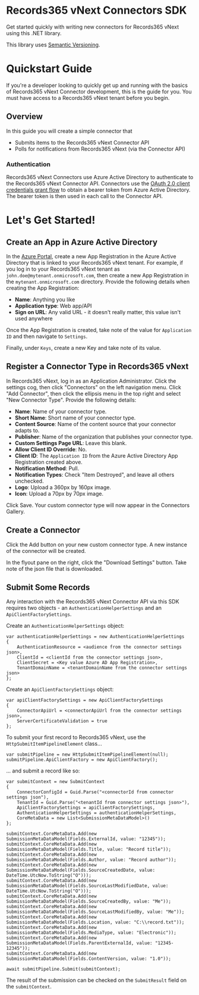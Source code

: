 # Records365 vNext Connectors SDK 
Get started quickly with writing new connectors for Records365 vNext using this .NET library.

This library uses [Semantic Versioning](https://semver.org/).

# Quickstart Guide

If you're a developer looking to quickly get up and running with the basics of Records365 vNext Connector development, this is the guide for you. 
You must have access to a Records365 vNext tenant before you begin.

## Overview 

In this guide you will create a simple connector that

*  Submits items to the Records365 vNext Connector API
*  Polls for notifications from Records365 vNext (via the Connector API)

### Authentication 

Records365 vNext Connectors use Azure Active Directory to authenticate to the Records365 vNext Connector API. 
Connectors use the [OAuth 2.0 client credentials grant flow](https://docs.microsoft.com/en-us/azure/active-directory/develop/active-directory-protocols-oauth-service-to-service) 
to obtain a bearer token from Azure Active Directory. The bearer token is then used in each call to the Connector API.

# Let's Get Started! 

## Create an App in Azure Active Directory 

In the [Azure Portal](https://portal.azure.com), create a new App Registration in the Azure Active Directory that is linked to your Records365 vNext tenant. 
For example, if you log in to your Records365 vNext tenant as `john.doe@mytenant.onmicrosoft.com`, then create 
a new App Registration in the `mytenant.onmicrosoft.com` directory. Provide the following details when creating the App Registration:

*  **Name**: Anything you like
*  **Application type**: Web app/API
*  **Sign on URL**: Any valid URL - it doesn't really matter, this value isn't used anywhere

Once the App Registration is created, take note of the value for `Application ID` and then navigate to `Settings`.

Finally, under `Keys`, create a new Key and take note of its value. 

## Register a Connector Type in Records365 vNext

In Records365 vNext, log in as an Application Administrator. Click the settings cog, then click "Connectors" on the left navigation menu. 
Click "Add Connector", then click the ellipsis menu in the top right and select "New Connector Type". Provide the following details:

*  **Name**: Name of your connector type.
*  **Short Name**: Short name of your connector type.
*  **Content Source**: Name of the content source that your connector adapts to. 
*  **Publisher**: Name of the organization that publishes your connector type.
*  **Custom Settings Page URL**: Leave this blank.
*  **Allow Client ID Override**: No.
*  **Client ID**: The `Application ID` from the Azure Active Directory App Registration created above.
*  **Notification Method**: Pull.
*  **Notification Types**: Check "Item Destroyed", and leave all others unchecked.
*  **Logo**: Upload a 360px by 160px image.
*  **Icon**: Upload a 70px by 70px image.

Click Save. Your custom connector type will now appear in the Connectors Gallery.

## Create a Connector 

Click the Add button on your new custom connector type. A new instance of the connector will be created. 

In the flyout pane on the right, click the "Download Settings" button. Take note of the json file that is downloaded.

## Submit Some Records

Any interaction with the Records365 vNext Connector API via this SDK requires two objects - an `AuthenticationHelperSettings` and an `ApiClientFactorySettings`. 

Create an `AuthenticationHelperSettings` object:

    var authenticationHelperSettings = new AuthenticationHelperSettings
    {
        AuthenticationResource = <audience from the connector settings json>,
        ClientId = <clientId from the connector settings json>,
        ClientSecret = <Key value Azure AD App Registration>,
        TenantDomainName = <tenantDomainName from the connector settings json>
    };

Create an `ApiClientFactorySettings` object:

    var apiClientFactorySettings = new ApiClientFactorySettings
    {
        ConnectorApiUrl = <connectorApiUrl from the connector settings json>,
        ServerCertificateValidation = true
    };

To submit your first record to Records365 vNext, use the `HttpSubmitItemPipelineElement` class...

    var submitPipeline = new HttpSubmitItemPipelineElement(null);
    submitPipeline.ApiClientFactory = new ApiClientFactory();

... and submit a record like so:

    var submitContext = new SubmitContext
    {
        ConnectorConfigId = Guid.Parse("<connectorId from connector settings json"),
        TenantId = Guid.Parse("<tenantId from connector settings json>"),
        ApiClientFactorySettings = apiClientFactorySettings,
        AuthenticationHelperSettings = authenticationHelperSettings,
        CoreMetaData = new List<SubmissionMetaDataModel>()
    };

    submitContext.CoreMetaData.Add(new SubmissionMetaDataModel(Fields.ExternalId, value: "12345"));
    submitContext.CoreMetaData.Add(new SubmissionMetaDataModel(Fields.Title, value: "Record title"));
    submitContext.CoreMetaData.Add(new SubmissionMetaDataModel(Fields.Author, value: "Record author"));
    submitContext.CoreMetaData.Add(new SubmissionMetaDataModel(Fields.SourceCreatedDate, value: DateTime.UtcNow.ToString("O")));
    submitContext.CoreMetaData.Add(new SubmissionMetaDataModel(Fields.SourceLastModifiedDate, value: DateTime.UtcNow.ToString("O")));
    submitContext.CoreMetaData.Add(new SubmissionMetaDataModel(Fields.SourceCreatedBy, value: "Me"));
    submitContext.CoreMetaData.Add(new SubmissionMetaDataModel(Fields.SourceLastModifiedBy, value: "Me"));
    submitContext.CoreMetaData.Add(new SubmissionMetaDataModel(Fields.Location, value: "C:\\record.txt"));
    submitContext.CoreMetaData.Add(new SubmissionMetaDataModel(Fields.MediaType, value: "Electronic"));
    submitContext.CoreMetaData.Add(new SubmissionMetaDataModel(Fields.ParentExternalId, value: "12345-12345"));
    submitContext.CoreMetaData.Add(new SubmissionMetaDataModel(Fields.ContentVersion, value: "1.0"));

    await submitPipeline.Submit(submitContext);

The result of the submission can be checked on the `SubmitResult` field on the `submitContext`.


